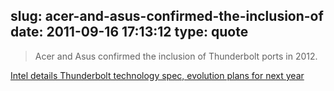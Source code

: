 slug: acer-and-asus-confirmed-the-inclusion-of
date: 2011-09-16 17:13:12
type: quote
---

> Acer and Asus confirmed the inclusion of Thunderbolt ports in 2012.

[Intel details Thunderbolt technology spec, evolution plans for next year](http://www.appleinsider.com/articles/11/09/15/intel_details_thunderbolt_technology_spec_evolution_plans_for_next_year.html)
